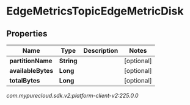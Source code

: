 # EdgeMetricsTopicEdgeMetricDisk


## Properties

| Name | Type | Description | Notes |
| ------------ | ------------- | ------------- | ------------- |
| **partitionName** | **String** |  |  [optional] |
| **availableBytes** | **Long** |  |  [optional] |
| **totalBytes** | **Long** |  |  [optional] |




_com.mypurecloud.sdk.v2:platform-client-v2:225.0.0_
